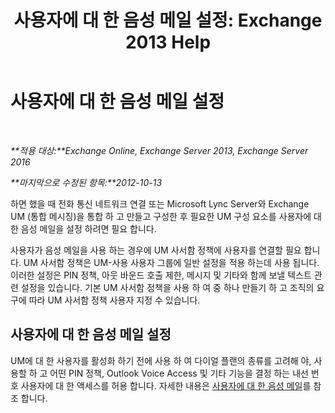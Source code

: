 ﻿---
title: '사용자에 대 한 음성 메일 설정: Exchange 2013 Help'
TOCTitle: 사용자에 대 한 음성 메일 설정
ms:assetid: 572991d6-0dc7-4a65-b716-ac6acdc5c9c6
ms:mtpsurl: https://technet.microsoft.com/ko-kr/library/JJ673527(v=EXCHG.150)
ms:contentKeyID: 50483155
ms.date: 05/22/2018
mtps_version: v=EXCHG.150
ms.translationtype: MT
---

# 사용자에 대 한 음성 메일 설정

 

_**적용 대상:**Exchange Online, Exchange Server 2013, Exchange Server 2016_

_**마지막으로 수정된 항목:**2012-10-13_

하면 했을 때 전화 통신 네트워크 연결 또는 Microsoft Lync Server와 Exchange UM (통합 메시징)을 통합 하 고 만들고 구성한 후 필요한 UM 구성 요소를 사용자에 대 한 음성 메일을 설정 하려면 필요 합니다.

사용자가 음성 메일을 사용 하는 경우에 UM 사서함 정책에 사용자를 연결할 필요 합니다. UM 사서함 정책은 UM-사용 사용자 그룹에 일반 설정을 적용 하는데 사용 됩니다. 이러한 설정은 PIN 정책, 아웃 바운드 호출 제한, 메시지 및 기타와 함께 보낼 텍스트 관련 설정을 있습니다. 기본 UM 사서함 정책을 사용 하 여 중 하나 만들기 하 고 조직의 요구에 따라 UM 사서함 정책 사용자 지정 수 있습니다.

## 사용자에 대 한 음성 메일 설정

UM에 대 한 사용자를 활성화 하기 전에 사용 하 여 다이얼 플랜의 종류를 고려해 야, 사용할 하 고 어떤 PIN 정책, Outlook Voice Access 및 기타 기능을 결정 하는 내선 번호 사용자에 대 한 액세스를 허용 합니다. 자세한 내용은 [사용자에 대 한 음성 메일](voice-mail-for-users-exchange-2013-help.md)를 참조 합니다.

